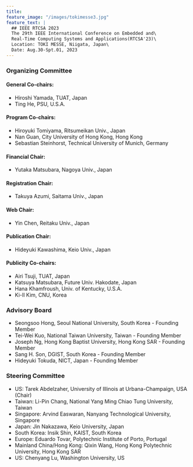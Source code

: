 ```yaml
---
title:
feature_image: "/images/tokimesse3.jpg"
feature_text: |
  ## IEEE RTCSA 2023
  The 29th IEEE International Conference on Embedded and\
  Real-Time Computing Systems and Applications(RTCSA'23)\
  Location: TOKI MESSE, Niigata, Japan\
  Date: Aug.30-Spt.01, 2023
---
```


### Organizing Committee

#### General Co-chairs:
* Hiroshi Yamada, TUAT, Japan
* Ting He, PSU, U.S.A.
#### Program Co-chairs:
* Hiroyuki Tomiyama, Ritsumeikan Univ., Japan
* Nan Guan, City University of Hong Kong, Hong Kong
* Sebastian Steinhorst, Technical University of Munich, Germany
#### Financial Chair:
* Yutaka Matsubara, Nagoya Univ., Japan
#### Registration Chair:
*  Takuya Azumi, Saitama Univ., Japan
#### Web Chair:
*  Yin Chen, Reitaku Univ., Japan
#### Publication Chair:
*  Hideyuki Kawashima, Keio Univ., Japan
#### Publicity Co-chairs:
* Airi Tsuji, TUAT, Japan
* Katsuya Matsubara, Future Univ. Hakodate, Japan
* Hana Khamfroush, Univ. of Kentucky, U.S.A.
* Ki-Il Kim, CNU, Korea

### Advisory Board


* Seongsoo Hong, Seoul National University, South Korea - Founding Member
* Tei-Wei Kuo, National Taiwan University, Taiwan - Founding Member
* Joseph Ng, Hong Kong Baptist University, Hong Kong SAR - Founding Member
* Sang H. Son, DGIST, South Korea - Founding Member
* Hideyuki Tokuda, NICT, Japan - Founding Member


### Steering Committee
* US: Tarek Abdelzaher, University of Illinois at Urbana-Champaign, USA (Chair)
* Taiwan: Li-Pin Chang, National Yang Ming Chiao Tung University, Taiwan
* Singapore: Arvind Easwaran, Nanyang Technological University, Singapore
* Japan: Jin Nakazawa, Keio University, Japan
* South Korea: Insik Shin, KAIST, South Korea
* Europe: Eduardo Tovar, Polytechnic Institute of Porto, Portugal
* Mainland China/Hong Kong: Qixin Wang, Hong Kong Polytechnic University, Hong Kong SAR
* US: Chenyang Lu, Washington University, US
